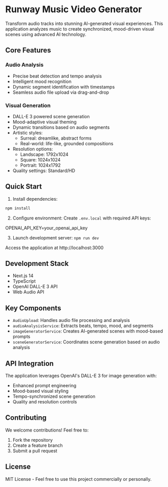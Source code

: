 # Runway Music Video Generator

Transform audio tracks into stunning AI-generated visual experiences. This application analyzes music to create synchronized, mood-driven visual scenes using advanced AI technology.

## Core Features

### Audio Analysis
- Precise beat detection and tempo analysis
- Intelligent mood recognition
- Dynamic segment identification with timestamps
- Seamless audio file upload via drag-and-drop

### Visual Generation
- DALL-E 3 powered scene generation
- Mood-adaptive visual theming
- Dynamic transitions based on audio segments
- Artistic styles:
  - Surreal: dreamlike, abstract forms
  - Real-world: life-like, grounded compositions
- Resolution options:
  - Landscape: 1792x1024
  - Square: 1024x1024
  - Portrait: 1024x1792
- Quality settings: Standard/HD

## Quick Start

1. Install dependencies:
```bash
npm install
```

2. Configure environment:
Create `.env.local` with required API keys:

OPENAI_API_KEY=your_openai_api_key

3. Launch development server:
```npm run dev```

Access the application at http://localhost:3000


## Development Stack

- Next.js 14
- TypeScript
- OpenAI DALL-E 3 API
- Web Audio API

## Key Components

- `AudioUpload`: Handles audio file processing and analysis
- `audioAnalysisService`: Extracts beats, tempo, mood, and segments
- `imageGeneratorService`: Creates AI-generated scenes with mood-based prompts
- `sceneGeneratorService`: Coordinates scene generation based on audio analysis

## API Integration

The application leverages OpenAI's DALL-E 3 for image generation with:
- Enhanced prompt engineering
- Mood-based visual styling
- Tempo-synchronized scene generation
- Quality and resolution controls

## Contributing

We welcome contributions! Feel free to:
1. Fork the repository
2. Create a feature branch
3. Submit a pull request

## License

MIT License - Feel free to use this project commercially or personally.

